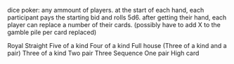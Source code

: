 dice poker:
  any ammount of players.
  at the start of each hand, each participant pays the starting bid and rolls 5d6. after getting their hand,
  each player can replace a number of their cards. (possibly have to add X to the gamble pile per card replaced)

  Royal Straight
  Five of a kind
  Four of a kind
  Full house (Three of a kind and a pair)
  Three of a kind
  Two pair
  Three Sequence
  One pair
  High card




